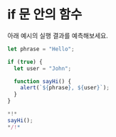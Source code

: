 
# if 문 안의 함수

아래 예시의 실행 결과를 예측해보세요.

```js run
let phrase = "Hello";

if (true) {
  let user = "John";

  function sayHi() {
    alert(`${phrase}, ${user}`);
  }
}

*!*
sayHi();
*/!*
```
